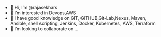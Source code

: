- 👋 Hi, I’m @rajasekhars
- 👀 I’m interested in Devops,AWS
- 🌱 I have good knowledge on GIT, GITHUB,Git-Lab,Nexus, Maven, Ansible, shell scripting, Jenkins, Docker, Kubernetes, AWS, Terraform
- 💞️ I’m looking to collaborate on ...


<!---
rajasekhars12/rajasekhars12 is a ✨ special ✨ repository because its `README.md` (this file) appears on your GitHub profile.
You can click the Preview link to take a look at your changes.
--->

